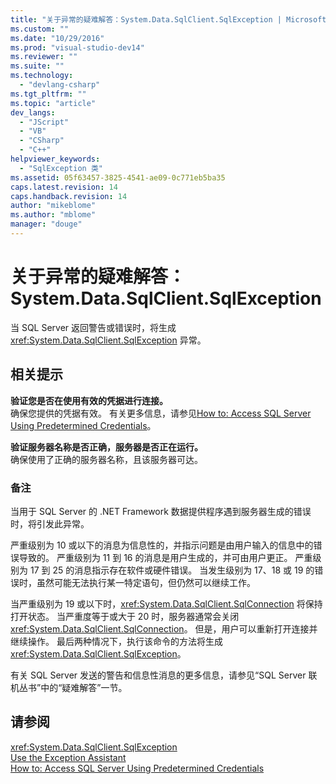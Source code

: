 ```yaml
---
title: "关于异常的疑难解答：System.Data.SqlClient.SqlException | Microsoft Docs"
ms.custom: ""
ms.date: "10/29/2016"
ms.prod: "visual-studio-dev14"
ms.reviewer: ""
ms.suite: ""
ms.technology: 
  - "devlang-csharp"
ms.tgt_pltfrm: ""
ms.topic: "article"
dev_langs: 
  - "JScript"
  - "VB"
  - "CSharp"
  - "C++"
helpviewer_keywords: 
  - "SqlException 类"
ms.assetid: 05f63457-3825-4541-ae09-0c771eb5ba35
caps.latest.revision: 14
caps.handback.revision: 14
author: "mikeblome"
ms.author: "mblome"
manager: "douge"
---
```

# 关于异常的疑难解答：System.Data.SqlClient.SqlException
当 SQL Server 返回警告或错误时，将生成 <xref:System.Data.SqlClient.SqlException> 异常。  
  
## 相关提示  
 **验证您是否在使用有效的凭据进行连接。**  
 确保您提供的凭据有效。 有关更多信息，请参见[How to: Access SQL Server Using Predetermined Credentials](../Topic/How%20to:%20Access%20SQL%20Server%20Using%20Predetermined%20Credentials.md)。  
  
 **验证服务器名称是否正确，服务器是否正在运行。**  
 确保使用了正确的服务器名称，且该服务器可达。  
  
### 备注  
 当用于 SQL Server 的 .NET Framework 数据提供程序遇到服务器生成的错误时，将引发此异常。  
  
 严重级别为 10 或以下的消息为信息性的，并指示问题是由用户输入的信息中的错误导致的。 严重级别为 11 到 16 的消息是用户生成的，并可由用户更正。 严重级别为 17 到 25 的消息指示存在软件或硬件错误。 当发生级别为 17、18 或 19 的错误时，虽然可能无法执行某一特定语句，但仍然可以继续工作。  
  
 当严重级别为 19 或以下时，<xref:System.Data.SqlClient.SqlConnection> 将保持打开状态。 当严重度等于或大于 20 时，服务器通常会关闭 <xref:System.Data.SqlClient.SqlConnection>。 但是，用户可以重新打开连接并继续操作。 最后两种情况下，执行该命令的方法将生成 <xref:System.Data.SqlClient.SqlException>。  
  
 有关 SQL Server 发送的警告和信息性消息的更多信息，请参见“SQL Server 联机丛书”中的“疑难解答”一节。  
  
## 请参阅  
 <xref:System.Data.SqlClient.SqlException>   
 [Use the Exception Assistant](../Topic/How%20to:%20Use%20the%20Exception%20Assistant.md)   
 [How to: Access SQL Server Using Predetermined Credentials](../Topic/How%20to:%20Access%20SQL%20Server%20Using%20Predetermined%20Credentials.md)